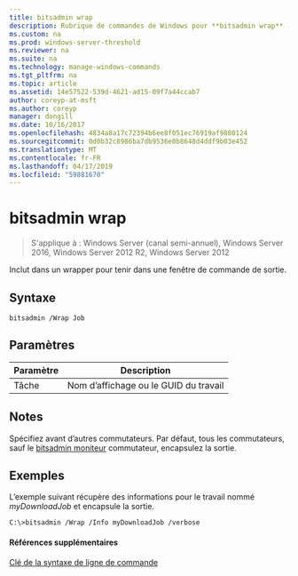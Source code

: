 ```yaml
---
title: bitsadmin wrap
description: Rubrique de commandes de Windows pour **bitsadmin wrap** -encapsule toutes les lignes de sortie texte extension au-delà du périmètre plus à droite de la fenêtre de commande à la ligne suivante.
ms.custom: na
ms.prod: windows-server-threshold
ms.reviewer: na
ms.suite: na
ms.technology: manage-windows-commands
ms.tgt_pltfrm: na
ms.topic: article
ms.assetid: 14e57522-539d-4621-ad15-09f7a44ccab7
author: coreyp-at-msft
ms.author: coreyp
manager: dongill
ms.date: 10/16/2017
ms.openlocfilehash: 4834a8a17c72394b6ee8f051ec76919af9880124
ms.sourcegitcommit: 0d0b32c8986ba7db9536e0b8648d4ddf9b03e452
ms.translationtype: MT
ms.contentlocale: fr-FR
ms.lasthandoff: 04/17/2019
ms.locfileid: "59881670"
---
```

# <a name="bitsadmin-wrap"></a>bitsadmin wrap

>S'applique à : Windows Server (canal semi-annuel), Windows Server 2016, Windows Server 2012 R2, Windows Server 2012

Inclut dans un wrapper pour tenir dans une fenêtre de commande de sortie.

## <a name="syntax"></a>Syntaxe

```
bitsadmin /Wrap Job
```

## <a name="parameters"></a>Paramètres

|Paramètre|Description|
|-------|--------|
|Tâche|Nom d’affichage ou le GUID du travail|

## <a name="remarks"></a>Notes

Spécifiez avant d’autres commutateurs. Par défaut, tous les commutateurs, sauf le [bitsadmin moniteur](bitsadmin-monitor.md) commutateur, encapsulez la sortie.

## <a name="BKMK_examples"></a>Exemples

L’exemple suivant récupère des informations pour le travail nommé *myDownloadJob* et encapsule la sortie.

```
C:\>bitsadmin /Wrap /Info myDownloadJob /verbose
```

#### <a name="additional-references"></a>Références supplémentaires

[Clé de la syntaxe de ligne de commande](command-line-syntax-key.md)

